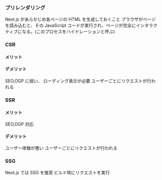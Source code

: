 ### プリレンダリング

Next.js があらかじめ各ページの HTML を生成しておくこと
ブラウザがページを読み込むと、その JavaScript コードが実行され、ページが完全にインタラクティブになる。(このプロセスをハイドレーションと呼ぶ)

### CSR

#### メリット

#### デメリット

SEO,OGP に弱い、
ローディング表示が必要
ユーザーごとにリクエストが行われる

### SSR

#### メリット

SEO,OGP 対応

#### デメリット

ユーザー体験が悪い
ユーザーごとにリクエストが行われる

### SSG

Next.js では SSG を推奨
ビルド時にリクエストを実行
